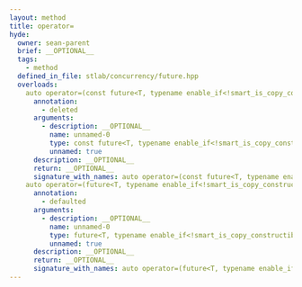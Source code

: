 ```yaml
---
layout: method
title: operator=
hyde:
  owner: sean-parent
  brief: __OPTIONAL__
  tags:
    - method
  defined_in_file: stlab/concurrency/future.hpp
  overloads:
    auto operator=(const future<T, typename enable_if<!smart_is_copy_constructible_v<typename void_to_monostate<T>::type>, void>::type> &) -> future<T, typename enable_if<!smart_is_copy_constructible_v<typename void_to_monostate<T>::type>, void>::type> &:
      annotation:
        - deleted
      arguments:
        - description: __OPTIONAL__
          name: unnamed-0
          type: const future<T, typename enable_if<!smart_is_copy_constructible_v<typename void_to_monostate<T>::type>, void>::type> &
          unnamed: true
      description: __OPTIONAL__
      return: __OPTIONAL__
      signature_with_names: auto operator=(const future<T, typename enable_if<!smart_is_copy_constructible_v<typename void_to_monostate<T>::type>, void>::type> &) -> future<T, typename enable_if<!smart_is_copy_constructible_v<typename void_to_monostate<T>::type>, void>::type> &
    auto operator=(future<T, typename enable_if<!smart_is_copy_constructible_v<typename void_to_monostate<T>::type>, void>::type> &&) -> future<T, typename enable_if<!smart_is_copy_constructible_v<typename void_to_monostate<T>::type>, void>::type> &:
      annotation:
        - defaulted
      arguments:
        - description: __OPTIONAL__
          name: unnamed-0
          type: future<T, typename enable_if<!smart_is_copy_constructible_v<typename void_to_monostate<T>::type>, void>::type> &&
          unnamed: true
      description: __OPTIONAL__
      return: __OPTIONAL__
      signature_with_names: auto operator=(future<T, typename enable_if<!smart_is_copy_constructible_v<typename void_to_monostate<T>::type>, void>::type> &&) -> future<T, typename enable_if<!smart_is_copy_constructible_v<typename void_to_monostate<T>::type>, void>::type> &
---
```

